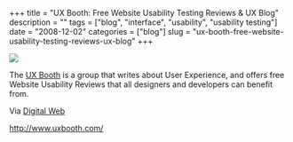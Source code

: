 +++
title = "UX Booth: Free Website Usability Testing Reviews & UX Blog"
description = ""
tags = ["blog", "interface", "usability", "usability testing"]
date = "2008-12-02"
categories = ["blog"]
slug = "ux-booth-free-website-usability-testing-reviews-ux-blog"
+++



  <div class="notebook-screenshot"><a href="http://www.uxbooth.com/"><img src="//media.konigi.com/bluga/wt49353c9577e4c.jpg"/></a></div><p>The <a href="http://www.uxbooth.com/">UX Booth</a> is a group that writes about User Experience, and offers free Website Usability Reviews that all designers and developers can benefit from.</p>
<p>Via <a href="http://digitalweb.tumblr.com/">Digital Web</a></p>
    
  <a href="http://www.uxbooth.com/">http://www.uxbooth.com/</a>
